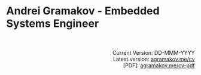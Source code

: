 # Andrei Gramakov - Embedded Systems Engineer
<!--  -->
<br>
<br>
<!--  -->

<div style="text-align: right">Current Version: DD-MMM-YYYY</div>
<div style="text-align: right">Latest version: <a href="https://agramakov.me/cv">agramakov.me/cv</a></div>
<div style="text-align: right">[PDF]: <a href="https://agramakov.me/cv-pdf">agramakov.me/cv-pdf</a></div>
